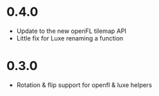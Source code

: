 # 0.4.0

* Update to the new openFL tilemap API
* Little fix for Luxe renaming a function

# 0.3.0

* Rotation & flip support for openfl & luxe helpers